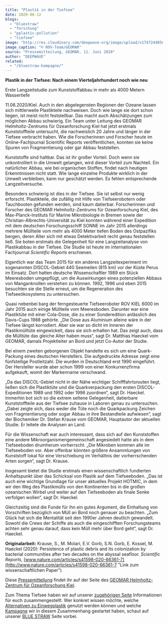 ```yaml
---
title: "Plastik in der Tiefsee"
date: 2020-06-12
blogs: 
  - "bluestraw"
  - "forschung"
  - "pplastic-pollution"
  - "tiefsee"
image: "http://res.cloudinary.com/deepwave-org/image/upload/v1747244858/deepwave.org/Quarkverpackung_neben_Manganknolle-scaled.jpg"
image_caption: "© ROV-Team/GEOMAR"
source: "Pressemitteilung, GEOMAR, 11. Juni 2020"
author: "DEEPWAVE"
related: 
  - "/bluestraw-kampagne/"
---
```


**Plastik in der Tiefsee: Nach einem Vierteljahrhundert noch wie neu**

Erste Langzeitstudie zum Kunststoffabbau in mehr als 4000 Metern Wassertiefe

11.06.2020/Kiel. Auch in den abgelegensten Regionen der Ozeane lassen sich mittlerweile Plastikteile nachweisen. Doch wie lange sie dort schon liegen, ist meist nicht feststellbar. Das macht auch Abschätzungen zum möglichen Abbau schwierig. Ein Team unter Leitung des GEOMAR Helmholtz-Zentrums für Ozeanforschung Kiel hat jetzt erstmals Kunststoffteile untersucht, die nachweislich 20 Jahre und länger in der Tiefsee verbracht haben. Wie die Forscherinnen und Forscher heute im Online-Fachjournal Scientific Reports veröffentlichen, konnten sie keine Spuren von Fragmentierung oder gar Abbau feststellen.

Kunststoffe sind haltbar. Das ist ihr großer Vorteil. Doch wenn sie unkontrolliert in die Umwelt gelangen, wird dieser Vorteil zum Nachteil. Ein natürlicher Abbau, wie bei organischen Stoffen, findet nach heutigen Erkenntnissen nicht statt. Wie lange einzelne Produkte wirklich in der Umwelt verbleiben, kann nur geschätzt werden. Es fehlen entsprechende Langzeitversuche.

Besonders schwierig ist dies in der Tiefsee. Sie ist selbst nur wenig erforscht. Plastikteile, die zufällig mit Hilfe von Tiefseerobotern oder Tauchbooten gefunden werden, sind kaum datierbar. Forscherinnen und Forscher des GEOMAR Helmholtz-Zentrums für Ozeanforschung Kiel, des Max-Planck-Instituts für Marine Mikrobiologie in Bremen sowie der Christian-Albrechts-Universität zu Kiel konnten während einer Expedition mit dem deutschen Forschungsschiff SONNE im Jahr 2015 allerdings mehrere Müllteile vom mehr als 4000 Meter tiefen Boden des Ostpazifiks bergen, deren Alter sich mit etwas Detektivarbeit recht genau feststellen ließ. Sie boten erstmals die Gelegenheit für eine Langzeitanalyse von Plastikabbau in der Tiefsee. Die Studie ist heute im internationalen Fachjournal _Scientific Reports_ erschienen.

Eigentlich war das Team 2015 für ein anderes Langzeitexperiment im sogenannten DISCOL-Gebiet 440 Seemeilen (815 km) vor der Küste Perus im Einsatz. Dort hatten deutsche Wissenschaftler 1989 ein Stück Meeresboden umgepflügt, um die Auswirkungen eines potenziellen Abbaus von Manganknollen verstehen zu können. 1992, 1996 und eben 2015 besuchten sie die Stelle erneut, um die Regeneration des Tiefseeökosystems zu untersuchen.

Quasi nebenbei barg der ferngesteuerte Tiefseeroboter ROV KIEL 6000 im Jahr 2015 auch einige Müllteile vom Meeresboden. Darunter war eine Plastiktüte mit einer Cola-Dose, die zu einer Sonderedition anlässlich des Davis-Cups 1988 gehörte. „Die Dose aus Aluminium alleine wäre in der Tiefsee längst korrodiert. Aber sie war so dicht im Inneren der Plastikmülltüte eingewickelt, dass sie sich erhalten hat. Das zeigt auch, dass die Mülltüte das gleiche Alter haben muss“, sagt Dr. Matthias Haeckel vom GEOMAR, damals Projektleiter an Bord und jetzt Co-Autor der Studie.

Bei einem zweiten geborgenen Objekt handelte es sich um eine Quark-Packung eines deutschen Herstellers. Die aufgedruckte Adresse zeigt eine fünfstellige Postleitzahl. Die wurden in Deutschland erst 1990 eingeführt. Der Hersteller wurde aber schon 1999 von einer Konkurrenzfirma aufgekauft, womit der Markenname verschwand.

„Da das DISCOL-Gebiet nicht in der Nähe wichtiger Schifffahrtsrouten liegt, ließen sich die Plastiktüte und die Quarkverpackung den ersten DISCOL-Expeditionen 1989 und 1992 oder 1996 zuordnen“, sagt Dr. Haeckel. Immerhin bot sich so die extrem seltene Gelegenheit, datierbare Kunststoffteile aus der Tiefsee zuhause in Laboren genau zu untersuchen. „Dabei zeigte sich, dass weder die Tüte noch die Quarkpackung Zeichen von Fragmentierung oder sogar Abbau in ihre Bestandteile aufwiesen“, sagt der Biochemiker Dr. Stefan Krause vom GEOMAR, Hauptautor der aktuellen Studie. Er leitete die Analysen an Land.

Für die Wissenschaft war auch interessant, dass sich auf den Kunststoffen eine andere Mikroorganismengemeinschaft angesiedelt hatte als in dem Tiefseeboden drumherum vorherrscht. „Die Mikroben kommen alle im Tiefseeboden vor. Aber offenbar könnten größere Ansammlungen von Kunststoff lokal für eine Verschiebung im Verhältnis der vorherrschenden Arten sorgen“, sagt Dr. Krause.

Insgesamt bietet die Studie erstmals einen wissenschaftlich fundierten Anhaltspunkt über das Schicksal von Plastik auf dem Tiefseeboden. „Das ist auch eine wichtige Grundlage für unser aktuelles Projekt HOTMIC, in dem wir den Weg des Plastikmülls von den Kontinenten bis in die großen ozeanischen Wirbel und weiter auf den Tiefseeboden als finale Senke verfolgen wollen“, sagt Dr. Haeckel.

Gleichzeitig sind die Funde für ihn ein gutes Argument, die Einhaltung von Vorschriften bezüglich von Müll an Bord noch genauer zu beachten. „Zum Glück hat sich die Mentalität seit den 1990er Jahren deutlich gewandelt. Sowohl die Crews der Schiffe als auch die eingeschifften Forschungsteams achten sehr genau darauf, dass kein Müll mehr über Bord geht“, sagt Dr. Haeckel.

**Originalarbeit:** Krause, S., M. Molari, E.V. Gorb, S.N. Gorb, E. Kossel, M. Haeckel (2020): Persistence of plastic debris and its colonization by bacterial communities after two decades on the abyssal seafloor. _Scientific Reports_, [www.nature.com/articles/s41598-020-66361-7](http://www.nature.com/articles/s41598-020-66361-7 "Link zum wissenschaftlichen Paper")

Diese [Pressemitteilung](https://www.geomar.de/news/article/plastik-in-der-tiefsee-nach-einem-vierteljahrhundert-noch-wie-neu#gallery-2) findet ihr auf der Seite des [GEOMAR Helmholtz-Zentrum für Ozeanforschung Kiel](https://www.geomar.de/).

Zum Thema Tiefsee haben wir auf unserer [zugehörigen Seite](https://www.deepwave.org/die-ozeane/die-tiefsee/) Informationen für euch zusammengestellt. Wer konkret wissen möchte, welche [Alternativen zu Einwegplastik](https://www.deepwave.org/bluestraw-kampagne/alternativen-zu-einwegplastik-blog/) genutzt werden können und welche [Kampagne](https://www.deepwave.org/bluestraw-kampagne/die-kampagne/) wir in diesem Zusammenhang gestartet haben, schaut auf unserer [BLUE STRAW](https://www.deepwave.org/bluestraw-kampagne/) Seite vorbei.
